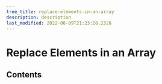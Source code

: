 ```yaml
---
tree_title: replace-elements-in-an-array
description: description
last_modified: 2022-06-09T21:23:28.2328
---
```


# Replace Elements in an Array

## Contents
